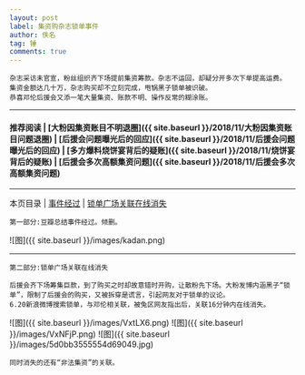 ```yaml
---
layout: post
label: 集资购杂志锁单事件
author: 佚名
tag: 锤
comments: true
---
```


    杂志采访未官宣，粉丝组织齐下场提前集资筹款。杂志不运回，却疑分开多次下单提高运费。
    集资金额达几十万，杂志购买却不立刻完成，甩锅黑子锁单被识破。
    恭喜邓伦后援会又添一笔大量集资、账款不明、操作反常的糊涂账。
    
---
#### 推荐阅读 | [大粉因集资账目不明退圈]({{ site.baseurl }}/2018/11/大粉因集资账目问题退圈) \| [后援会问题曝光后的回应]({{ site.baseurl }}/2018/11/后援会问题曝光后的回应) \| [多方爆料烧饼宴背后的疑账]({{ site.baseurl }}/2018/11/烧饼宴背后的疑账) \| [后援会多次高额集资问题]({{ site.baseurl }}/2018/11/后援会多次高额集资问题)
---
本页目录 \| [事件经过](#dxjja) \| [锁单广场关联在线消失](#dxjjc)


<a class="anchor" name="dxjja"></a>

    第一部分:豆瓣总结事件经过。倾删。

![图]({{ site.baseurl }}/images/kadan.png)

---


<a class="anchor" name="dxjjc"></a>

    第二部分:锁单广场关联在线消失
    
    后援会齐下场筹集巨款，到了购买之时却故意错时开购，让散粉先下场。大粉发博内涵黑子“锁单”，限制了后援会的购买，又被拆穿是谎言，引起网友对于锁单的议论。
    6.20新浪微博搜索锁单，与邓伦相关联，被兔区网友指出后，关联16分钟内在线消失。

![图]({{ site.baseurl }}/images/VxtLX6.png)
![图]({{ site.baseurl }}/images/VxNFjP.png)
![图]({{ site.baseurl }}/images/5d0bb3555554d69049.jpg)

    同时消失的还有“非法集资”的关联。
